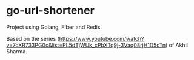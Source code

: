 # go-url-shortener

Project using Golang, Fiber and Redis.

Based on the series (https://www.youtube.com/watch?v=7cXR733PG0c&list=PL5dTjWUk_cPbXTq9j-3Vaq08rjH1D5cTn) of Akhil Sharma.